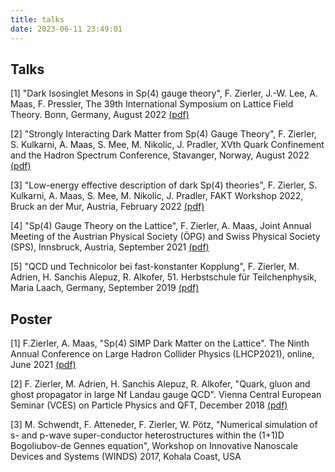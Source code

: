 ```yaml
---
title: talks
date: 2023-06-11 23:49:01
---
```


## Talks

[1] "Dark Isosinglet Mesons in Sp(4) gauge theory", F. Zierler, J.-W. Lee, A. Maas, F. Pressler, The 39th International Symposium on Lattice Field Theory. Bonn, Germany, August 2022 [(pdf)](pdfs/Lattice2022_Zierler.pdf)

[2] "Strongly Interacting Dark Matter from Sp(4) Gauge Theory", F. Zierler, S. Kulkarni, A. Maas, S. Mee, M. Nikolic, J. Pradler, XVth Quark Confinement and the Hadron Spectrum Conference, Stavanger, Norway, August 2022 [(pdf)](pdfs/Confinement2022_Zierler.pdf)

[3] "Low-energy effective description of dark Sp(4) theories", F. Zierler, S. Kulkarni, A. Maas, S. Mee, M. Nikolic, J. Pradler, FAKT Workshop 2022, Bruck an der Mur, Austria, February 2022 [(pdf)](pdfs/FAKT2022_FG1_Zierler.pdf)

[4] "Sp(4) Gauge Theory on the Lattice", F. Zierler, A. Maas, Joint Annual Meeting of the Austrian Physical Society (ÖPG) and Swiss Physical Society (SPS), Innsbruck, Austria, September 2021 [(pdf)](pdfs/OEPGSPS2021_Zierler.pdf)

[5] "QCD und Technicolor bei fast-konstanter Kopplung", F. Zierler, M. Adrien, H. Sanchis Alepuz, R. Alkofer, 51. Herbstschule für Teilchenphysik, Maria Laach, Germany, September 2019 [(pdf)](pdfs/MariaLaach2019_Zierler.pdf)

## Poster

[1] F.Zierler, A. Maas, "Sp(4) SIMP Dark Matter on the Lattice". The Ninth Annual Conference on Large Hadron Collider Physics (LHCP2021), online, June 2021 [(pdf)](pdfs/LHCP2021_SIMP_DM_Zierler.pdf)

[2] F. Zierler, M. Adrien, H. Sanchis Alepuz, R. Alkofer, "Quark, gluon and ghost propagator in large Nf Landau gauge QCD". Vienna Central European Seminar (VCES) on Particle Physics and QFT, December 2018 [(pdf)](pdfs/VCES2018.pdf)

[3] M. Schwendt, F. Atteneder, F. Zierler, W. Pötz, "Numerical simulation of s- and p-wave super-conductor heterostructures within the (1+1)D Bogoliubov-de Gennes equation", Workshop on Innovative Nanoscale Devices and Systems (WINDS) 2017, Kohala Coast, USA